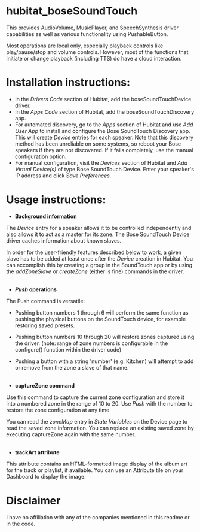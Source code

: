 # hubitat_boseSoundTouch

This provides AudioVolume, MusicPlayer, and SpeechSynthesis driver capabilities as well as various functionality using PushableButton.

Most operations are local only, especially playback controls like play/pause/stop and volume controls.  However, most of the functions that initiate or change playback (including TTS) do have a cloud interaction.

# Installation instructions:

* In the *Drivers Code* section of Hubitat, add the boseSoundTouchDevice driver.
* In the *Apps Code* section of Hubitat, add the boseSoundTouchDiscovery app.
* For automated discovery, go to the *Apps* section of Hubitat and use *Add User App* to install and configure the Bose SoundTouch Discovery app.  This will create *Device* entries for each speaker.  Note that this discovery method has been unreliable on some systems, so reboot your Bose speakers if they are not discovered.  If it fails completely, use the manual configuration option.
* For manual configuration, visit the *Devices* section of Hubitat and *Add Virtual Device(s)* of type Bose SoundTouch Device.  Enter your speaker's IP address and click *Save Preferences.*

# Usage instructions:

* **Background information**

The *Device* entry for a speaker allows it to be controlled independently and also allows it to act as a master for its zone.  The Bose SoundTouch Device driver caches information about known slaves.

In order for the user-friendly features described below to work, a given slave has to be added at least once after the *Device* creation in Hubitat.  You can accomplish this by creating a group in the SoundTouch app or by using the *addZoneSlave* or *createZone* (either is fine) commands in the driver.
<br><br>


* ***Push* operations**

The Push command is versatile:
* Pushing button numbers 1 through 6 will perform the same function as pushing the physical buttons on the SoundTouch device, for example restoring saved presets.
* Pushing button numbers 10 through 20 will restore zones captured using the driver. (note: range of zone numbers is configurable in the configure() function within the driver code)
* Pushing a button with a string 'number' (e.g. Kitchen) will attempt to add or remove from the zone a slave of that name.
<br><br>


* **captureZone command**

Use this command to capture the current zone configuration and store it into a numbered zone in the range of 10 to 20.  Use *Push* with the number to restore the zone configuration at any time.

You can read the *zoneMap* entry in *State Variables* on the Device page to read the saved zone information.  You can replace an existing saved zone by executing captureZone again with the same number.
<br><br>


* **trackArt attribute**

This attribute contains an HTML-formatted image display of the album art for the track or playlist, if available.  You can use an Attribute tile on your Dashboard to display the image. 


# Disclaimer

I have no affiliation with any of the companies mentioned in this readme or in the code.


